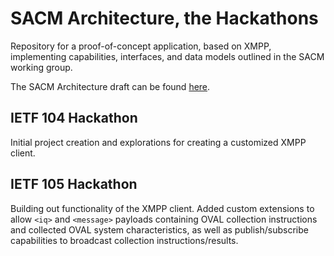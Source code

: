 # SACM Architecture, the Hackathons
Repository for a proof-of-concept application, based on XMPP, implementing capabilities, interfaces, and data models outlined in the SACM working group.

The SACM Architecture draft can be found [here](https://datatracker.ietf.org/doc/draft-ietf-sacm-arch/).

## IETF 104 Hackathon
Initial project creation and explorations for creating a customized XMPP client.

## IETF 105 Hackathon
Building out functionality of the XMPP client.  Added custom extensions to allow `<iq>` and `<message>` payloads containing OVAL collection instructions and collected OVAL system characteristics, as well as publish/subscribe capabilities to broadcast collection instructions/results.

